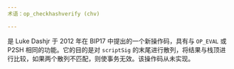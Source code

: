 ```yaml
---
术语：op_checkhashverify (chv)

---
```

是 Luke Dashjr 于 2012 年在 BIP17 中提出的一个新操作码，具有与 `OP_EVAL` 或 P2SH 相同的功能。它的目的是对 `scriptSig` 的末尾进行散列，将结果与栈顶进行比较，如果两个散列不匹配，则使事务无效。该操作码从未实现。